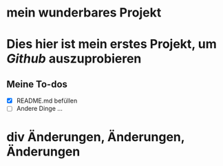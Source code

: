 # mein wunderbares Projekt
# Dies hier ist mein **erstes Projekt**, um *Github* auszuprobieren

## Meine To-dos
- [x] README.md befüllen
- [ ] Andere Dinge ...

# div Änderungen, Änderungen, Änderungen
